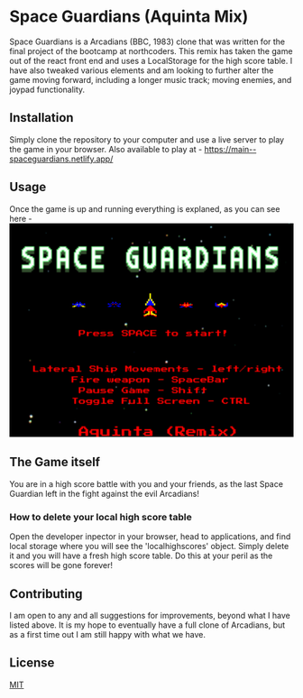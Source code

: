 # Space Guardians (Aquinta Mix)

Space Guardians is a Arcadians (BBC, 1983) clone that was written for the final project of the bootcamp at northcoders. 
This remix has taken the game out of the react front end and uses a LocalStorage for the high score table. 
I have also tweaked various elements and am looking to further alter the game moving forward, including a longer music track; moving enemies, and joypad functionality.

## Installation 

Simply clone the repository to your computer and use a live server to play the game in your browser. Also available to play at - https://main--spaceguardians.netlify.app/

## Usage

Once the game is up and running everything is explaned, as you can see here - 
![screenshot1](/src/assets/screenshot1.png?raw=true "Screenshot 1")

## The Game itself

You are in a high score battle with you and your friends, as the last Space Guardian left in the fight against the evil Arcadians!

### How to delete your local high score table

Open the developer inpector in your browser, head to applications, and find local storage where you will see the 'localhighscores' object. Simply delete it and you will have a fresh high score table. Do this at your peril as the scores will be gone forever!

## Contributing

I am open to any and all suggestions for improvements, beyond what I have listed above. It is my hope to eventually have a full clone of Arcadians, but as a first time out I am still happy with what we have. 

## License

[MIT](https://choosealicense.com/licenses/mit/)